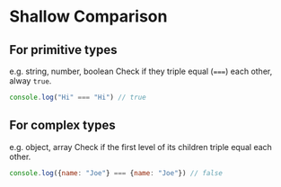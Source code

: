 # Shallow Comparison

## For primitive types

e.g. string, number, boolean
Check if they triple equal (`===`) each other, alway `true`.

```js
console.log("Hi" === "Hi") // true
```

## For complex types

e.g. object, array
Check if the first level of its children triple equal each other.

```js
console.log({name: "Joe"} === {name: "Joe"}) // false
```

